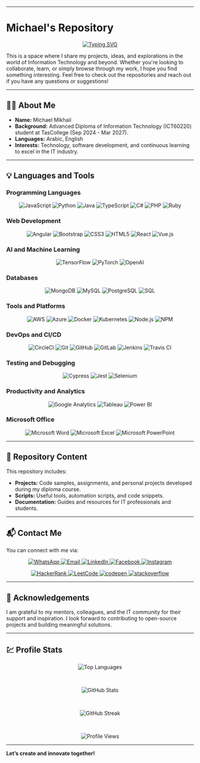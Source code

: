 <!-- To use this in Visual Code, all you have to do is press Ctrl + Shift + V -->
---

# Michael's Repository

<p align="center">
<a href="https://git.io/typing-svg"><img src="https://readme-typing-svg.herokuapp.com?font=Fira+Code&pause=1000&center=true&multiline=true&width=435&lines=Hi+%F0%9F%91%8B;Welcome+to+my+GitHub+repository!" alt="Typing SVG" /></a>
</p>

This is a space where I share my projects, ideas, and explorations in the world of Information Technology and beyond. Whether you're looking to collaborate, learn, or simply browse through my work, I hope you find something interesting. Feel free to check out the repositories and reach out if you have any questions or suggestions!

---

## 💁‍♂️ About Me

- **Name:** Michael Mikhail  
- **Background:** Advanced Diploma of Information Technology (ICT60220) student at TasCollege (Sep 2024 - Mar 2027).  
- **Languages:** Arabic, English  
- **Interests:** Technology, software development, and continuous learning to excel in the IT industry.  

---

## 💡 Languages and Tools  

### Programming Languages

<p align="center">
    <img alt="JavaScript" title="JavaScript" src="https://img.shields.io/badge/JavaScript-F7DF1E?style=for-the-badge&logo=javascript&logoColor=black" />
    <img alt="Python" title="Python" src="https://img.shields.io/badge/Python-3670A0?style=for-the-badge&logo=python&logoColor=ffdd54" />
    <img alt="Java" title="Java" src="https://img.shields.io/badge/Java-007396?style=for-the-badge&logo=java&logoColor=white" />
    <img alt="TypeScript" title="TypeScript" src="https://img.shields.io/badge/TypeScript-3178C6?style=for-the-badge&logo=typescript&logoColor=white" />
    <img alt="C#" title="C#" src="https://img.shields.io/badge/C%23-239120?style=for-the-badge&logo=c-sharp&logoColor=white" />
    <img alt="PHP" title="PHP" src="https://img.shields.io/badge/PHP-777BB4?style=for-the-badge&logo=php&logoColor=white" />
    <img alt="Ruby" title="Ruby" src="https://img.shields.io/badge/Ruby-CC342D?style=for-the-badge&logo=ruby&logoColor=white" />
</p>

### Web Development

<p align="center">
    <img alt="Angular" title="Angular" src="https://img.shields.io/badge/Angular-E23237?style=for-the-badge&logo=angular&logoColor=white" />
    <img alt="Bootstrap" title="Bootstrap" src="https://img.shields.io/badge/Bootstrap-563D7C?style=for-the-badge&logo=bootstrap&logoColor=white" />
    <img alt="CSS3" title="CSS3" src="https://img.shields.io/badge/CSS3-1572B6?style=for-the-badge&logo=css3&logoColor=white" />
    <img alt="HTML5" title="HTML5" src="https://img.shields.io/badge/HTML5-E34F26?style=for-the-badge&logo=html5&logoColor=white" />
    <img alt="React" title="React" src="https://img.shields.io/badge/React-61DAFB?style=for-the-badge&logo=react&logoColor=black" />
    <img alt="Vue.js" title="Vue.js" src="https://img.shields.io/badge/Vue.js-4FC08D?style=for-the-badge&logo=vue.js&logoColor=white" />
</p>

### AI and Machine Learning

<p align="center">
    <img alt="TensorFlow" title="TensorFlow" src="https://img.shields.io/badge/TensorFlow-FF6F00?style=for-the-badge&logo=tensorflow&logoColor=white" />
    <img alt="PyTorch" title="PyTorch" src="https://img.shields.io/badge/PyTorch-EE4C2C?style=for-the-badge&logo=pytorch&logoColor=white" />
    <img alt="OpenAI" title="OpenAI" src="https://img.shields.io/badge/OpenAI-1F1F1F?style=for-the-badge&logo=openai&logoColor=white" />
</p>

### Databases

<p align="center">
    <img alt="MongoDB" title="MongoDB" src="https://img.shields.io/badge/MongoDB-4EA94B?style=for-the-badge&logo=mongodb&logoColor=white" />
    <img alt="MySQL" title="MySQL" src="https://img.shields.io/badge/MySQL-4479A1?style=for-the-badge&logo=mysql&logoColor=white" />
    <img alt="PostgreSQL" title="PostgreSQL" src="https://img.shields.io/badge/PostgreSQL-336791?style=for-the-badge&logo=postgresql&logoColor=white" />
    <img alt="SQL" title="SQL" src="https://img.shields.io/badge/SQL-003B57?style=for-the-badge&logo=databricks&logoColor=white" />
</p>

### Tools and Platforms

<p align="center">
    <img alt="AWS" title="AWS" src="https://img.shields.io/badge/Amazon_AWS-232F3E?style=for-the-badge&logo=amazonaws&logoColor=white" />
    <img alt="Azure" title="Azure" src="https://img.shields.io/badge/Microsoft_Azure-0089D6?style=for-the-badge&logo=microsoftazure&logoColor=white" />
    <img alt="Docker" title="Docker" src="https://img.shields.io/badge/Docker-2496ED?style=for-the-badge&logo=docker&logoColor=white" />
    <img alt="Kubernetes" title="Kubernetes" src="https://img.shields.io/badge/Kubernetes-326CE5?style=for-the-badge&logo=kubernetes&logoColor=white" />
    <img alt="Node.js" title="Node.js" src="https://img.shields.io/badge/Node.js-43853D?style=for-the-badge&logo=node.js&logoColor=white" />
    <img alt="NPM" title="NPM" src="https://img.shields.io/badge/NPM-CB3837?style=for-the-badge&logo=npm&logoColor=white" />
</p>

### DevOps and CI/CD

<p align="center">
    <img alt="CircleCI" title="CircleCI" src="https://img.shields.io/badge/CircleCI-00A9B5?style=for-the-badge&logo=circleci&logoColor=white" />
    <img alt="Git" title="Git" src="https://img.shields.io/badge/Git-F05033?style=for-the-badge&logo=git&logoColor=white" />
    <img alt="GitHub" title="GitHub" src="https://img.shields.io/badge/GitHub-181717?style=for-the-badge&logo=github&logoColor=white" />
    <img alt="GitLab" title="GitLab" src="https://img.shields.io/badge/GitLab-FCA121?style=for-the-badge&logo=gitlab&logoColor=white" />
    <img alt="Jenkins" title="Jenkins" src="https://img.shields.io/badge/Jenkins-D24939?style=for-the-badge&logo=jenkins&logoColor=white" />
    <img alt="Travis CI" title="Travis CI" src="https://img.shields.io/badge/Travis_CI-3E8BFF?style=for-the-badge&logo=travis-ci&logoColor=white" />
</p>

### Testing and Debugging

<p align="center">
    <img alt="Cypress" title="Cypress" src="https://img.shields.io/badge/Cypress-17202C?style=for-the-badge&logo=cypress&logoColor=white" />
    <img alt="Jest" title="Jest" src="https://img.shields.io/badge/Jest-C21325?style=for-the-badge&logo=jest&logoColor=white" />
    <img alt="Selenium" title="Selenium" src="https://img.shields.io/badge/Selenium-43B02A?style=for-the-badge&logo=selenium&logoColor=white" />
</p>

### Productivity and Analytics

<p align="center">
    <img alt="Google Analytics" title="Google Analytics" src="https://img.shields.io/badge/Google_Analytics-F8A600?style=for-the-badge&logo=googleanalytics&logoColor=white" />
    <img alt="Tableau" title="Tableau" src="https://img.shields.io/badge/Tableau-E97627?style=for-the-badge&logo=tableau&logoColor=white" />
    <img alt="Power BI" title="Power BI" src="https://img.shields.io/badge/Power_BI-FFBF00?style=for-the-badge&logo=powerbi&logoColor=white" />
</p>

### Microsoft Office

<p align="center">
    <img alt="Microsoft Word" title="Microsoft Word" src="https://img.shields.io/badge/Microsoft_Word-2B579A?style=for-the-badge&logo=microsoftword&logoColor=white" />
    <img alt="Microsoft Excel" title="Microsoft Excel" src="https://img.shields.io/badge/Microsoft_Excel-217346?style=for-the-badge&logo=microsoftexcel&logoColor=white" />
    <img alt="Microsoft PowerPoint" title="Microsoft PowerPoint" src="https://img.shields.io/badge/Microsoft_PowerPoint-B7472A?style=for-the-badge&logo=microsoftpowerpoint&logoColor=white" />
</p>

---

## 📂 Repository Content  

This repository includes:  

- **Projects:** Code samples, assignments, and personal projects developed during my diploma course.  
- **Scripts:** Useful tools, automation scripts, and code snippets.  
- **Documentation:** Guides and resources for IT professionals and students.  

---

## 📬 Contact Me 

You can connect with me via:  

<p align="center">
    <a href="https://wa.me/61422749979" target="_blank">
        <img alt="WhatsApp" title="WhatsApp" src="https://img.shields.io/badge/WhatsApp-25D366?style=for-the-badge&logo=whatsapp&logoColor=white" />
    </a>
    <a href="mailto:wall-e84@hotmail.com" target="_blank">
        <img alt="Email" title="Email" src="https://img.shields.io/badge/Gmail-D14836?style=for-the-badge&logo=gmail&logoColor=white" />
    </a>
    <a href="https://www.linkedin.com/in/michael-m-g/" target="_blank">
        <img alt="LinkedIn" title="LinkedIn" src="https://img.shields.io/badge/LinkedIn-0A66C2?style=for-the-badge&logo=linkedin&logoColor=white" />
    </a>
    <a href="https://www.facebook.com/xxx" target="_blank">
        <img alt="Facebook" title="Facebook" src="https://img.shields.io/badge/Facebook-1877F2?style=for-the-badge&logo=facebook&logoColor=white" />
    </a>
    <a href="https://www.instagram.com/xxx" target="_blank">
        <img alt="Instagram" title="Instagram" src="https://img.shields.io/badge/Instagram-E4405F?style=for-the-badge&logo=instagram&logoColor=white" />
    </a>
</p>

<p align="center">
    <a href="https://www.hackerrank.com/wall_e84" target="_blank">
        <img alt="HackerRank" title="HackerRank" src="https://img.shields.io/badge/HackerRank-2EC866?style=for-the-badge&logo=hackerrank&logoColor=white" />
    </a>
    <a href="https://www.leetcode.com/MichaelMikhail" target="_blank">
        <img alt="LeetCode" title="LeetCode" src="https://img.shields.io/badge/LeetCode-000000?style=for-the-badge&logo=leetcode&logoColor=d16c06" />
    </a>
        <a href="https://codepen.io/MichaelMagdy" target="blank">
        <img
            src="https://img.shields.io/badge/Codepen-000000?style=for-the-badge&logo=codepen&logoColor=white"
            alt="codepen"
            title="codepen"
        />
    </a>
    <a href="https://stackoverflow.com/users/26909939/michaelmagdyg" target="blank">
        <img
            src="https://img.shields.io/badge/-Stackoverflow-FE7A16?style=for-the-badge&logo=stack-overflow&logoColor=white"
            alt="stackoverflow"
            title="stackoverflow"
        />
    </a>
</p>

---

## 🙏 Acknowledgements  

I am grateful to my mentors, colleagues, and the IT community for their support and inspiration. I look forward to contributing to open-source projects and building meaningful solutions.

---
## 💹 Profile Stats

<p align="center">
  <img src="https://github-readme-stats.vercel.app/api/top-langs/?username=MichaelMagdyG&layout=compact&theme=radical&title_color=ff6ec7&text_color=ffffff&bg_color=151515&card_width=500" alt="Top Languages" />
</p>
<br />
<p align="center">
  <img src="https://github-readme-stats.vercel.app/api/?username=MichaelMagdyG&show_icons=true&custom_title=Michael%27s%20GitHub%20Stats&theme=radical&title_color=ff6ec7&icon_color=79ff97&text_color=ffffff&bg_color=151515" alt="GitHub Stats" />
</p>
<br />
<p align="center">
  <img src="https://github-readme-streak-stats.herokuapp.com/?user=MichaelMagdyG&theme=radical&fire=ff6ec7&ring=79ff97&text_color=ffffff&background=151515&stroke=303030&custom_title=Michael%27s%20GitHub%20Streak" alt="GitHub Streak" />
</p>
<br />
<p align="center">
  <img src="https://komarev.com/ghpvc/?username=MichaelMagdyG&label=PROFILE%20VIEWS&color=ff6ec7&style=for-the-badge" alt="Profile Views" />
</p>


---

**Let’s create and innovate together!**  




